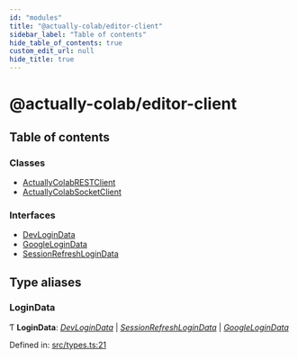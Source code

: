 ```yaml
---
id: "modules"
title: "@actually-colab/editor-client"
sidebar_label: "Table of contents"
hide_table_of_contents: true
custom_edit_url: null
hide_title: true
---
```


# @actually-colab/editor-client

## Table of contents

### Classes

- [ActuallyColabRESTClient](classes/actuallycolabrestclient.md)
- [ActuallyColabSocketClient](classes/actuallycolabsocketclient.md)

### Interfaces

- [DevLoginData](interfaces/devlogindata.md)
- [GoogleLoginData](interfaces/googlelogindata.md)
- [SessionRefreshLoginData](interfaces/sessionrefreshlogindata.md)

## Type aliases

### LoginData

Ƭ **LoginData**: [*DevLoginData*](interfaces/devlogindata.md) \| [*SessionRefreshLoginData*](interfaces/sessionrefreshlogindata.md) \| [*GoogleLoginData*](interfaces/googlelogindata.md)

Defined in: [src/types.ts:21](https://github.com/actually-colab/editor/blob/050624a/client/src/types.ts#L21)
